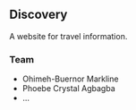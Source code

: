 ## Discovery

A website for travel information.

### Team

* Ohimeh-Buernor Markline
* Phoebe Crystal Agbagba
* ...
